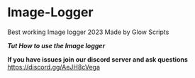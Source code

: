 # Image-Logger
Best working Image logger 2023
Made by Glow Scripts


***Tut How to use the Image logger*** 

**If you have issues join our discord server and ask questions** https://discord.gg/AeJH8cVega
